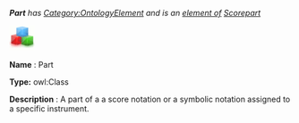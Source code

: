 ___Part__ 
 has
 [Category:OntologyElement](../../Category/OntologyElement "Category:OntologyElement") 
 and is an
 [element of](../../Property/ElementOf "Property:ElementOf") 
[Scorepart](../../Submissions/Scorepart "Submissions:Scorepart")_




  





[![Class](../images/thumb/2/27/Class.gif/45px-Class.gif)](../../Image/Class.gif "Class")


__Name__ 
 : Part
 



__Type:__ 
 owl:Class
 



__Description__ 
 : A part of a a score notation or a symbolic notation assigned to a specific instrument.